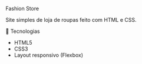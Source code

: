 Fashion Store

Site simples de loja de roupas feito com HTML e CSS.

🔧 Tecnologias

- HTML5  
- CSS3  
- Layout responsivo (Flexbox)


